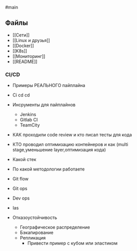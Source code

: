 #main
## Файлы
- [[Сети]]
- [[Linux и друзья]]
- [[Docker]]
- [[K8s]]
- [[Мониторинг]]
- [[README]]


### CI/CD
- Примеры РЕАЛЬНОГО пайплайна
- Ci cd cd
- Инсрументы для пайплайнов
	- Jenkins
	- Gitlab CI
	- TeamCity
- КАК проходили code review и кто писал тесты для кода 
- КТО проводил оптимизацию контейнеров и как (multi stage,уменьшение layer,оптимизация кода)
- Какой стек
- По какой методологии работаете
- Git flow 
- Git ops 
- Dev ops 
 
- Ias
- Отказоустойчивость
	- Географическое распределение
	- Бэкапирование
	- Репликация
		- Привести пример с кубом или эластиком 